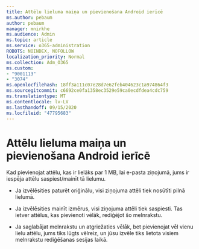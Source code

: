 ```yaml
---
title: Attēlu lieluma maiņa un pievienošana Android ierīcē
ms.author: pebaum
author: pebaum
manager: mnirkhe
ms.audience: Admin
ms.topic: article
ms.service: o365-administration
ROBOTS: NOINDEX, NOFOLLOW
localization_priority: Normal
ms.collection: Adm_O365
ms.custom:
- "9001113"
- "3074"
ms.openlocfilehash: 18ff3a111c07e28d7e62feb404623c1a974864f3
ms.sourcegitcommit: c6692ce0fa1358ec3529e59ca0ecdfdea4cdc759
ms.translationtype: MT
ms.contentlocale: lv-LV
ms.lasthandoff: 09/15/2020
ms.locfileid: "47795683"
---
```

# <a name="resize-and-attach-images-on-android"></a>Attēlu lieluma maiņa un pievienošana Android ierīcē

Kad pievienojat attēlu, kas ir lielāks par 1 MB, lai e-pasta ziņojumā, jums ir iespēja attēlu saspiest/mainīt tā lielumu.
 
- Ja izvēlēsities paturēt oriģinālu, visi ziņojuma attēli tiek nosūtīti pilnā lielumā.
 
- Ja izvēlēsities mainīt izmērus, visi ziņojuma attēli tiek saspiesti.  Tas ietver attēlus, kas pievienoti vēlāk, rediģējot šo melnrakstu.
 
- Ja saglabājat melnrakstu un atgriežaties vēlāk, bet pievienojat vēl vienu lielu attēlu, jums tiks lūgts vēlreiz, un jūsu izvēle tiks lietota visiem melnrakstu rediģēšanas sesijas laikā.
 
